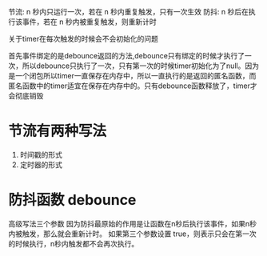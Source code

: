 节流: n 秒内只运行一次，若在 n 秒内重复触发，只有一次生效
防抖: n 秒后在执行该事件，若在 n 秒内被重复触发，则重新计时

关于timer在每次触发的时候会不会初始化的问题

首先事件绑定的是debounce返回的方法,debounce只有绑定的时候才执行了一次，所以debounce只执行了一次，只有第一次的时候timer初始化为了null。因为是一个闭包所以timer一直保存在内存中，所以一直执行的是返回的匿名函数，而匿名函数中的timer适宜在保存在内存中的。只有debounce函数释放了，timer才会彻底销毁

# 节流有两种写法
1. 时间戳的形式
2. 定时器的形式

# 防抖函数 debounce 
高级写法三个参数 因为防抖最原始的作用是让函数在n秒后执行该事件，如果n秒内被触发，那么就会重新计时。
如果第三个参数设置 true，则表示只会在第一次的时候执行，n秒内触发都不会再次执行。

